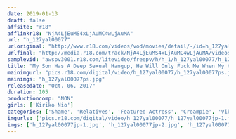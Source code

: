 ```yaml
---
date: 2019-01-13
draft: false
affsite: "r18"
afflinkr18: "NjA4LjEuMS4xLjAuMC4wLjAuMA"
url: "h_127yal00077"
urloriginal: "http://www.r18.com/videos/vod/movies/detail/-/id=h_127yal00077"
urlfinal: "http://media.r18.com/track/NjA4LjEuMS4xLjAuMC4wLjAuMA/videos/vod/movies/detail/-/id=h_127yal00077"
samplevid: "awspv3001.r18.com/litevideo/freepv/h/h_1/h_127yal00077/h_127yal00077_dmb_w.mp4"
title: "My Son Has A Deep Sexual Hangup, He Will Only Fuck Me When My Husband Is Nearby Kiriko Nio"
mainimgurl: "pics.r18.com/digital/video/h_127yal00077/h_127yal00077ps.jpg"
mainimgs: "h_127yal00077ps.jpg"
releasedate: "Oct. 06, 2017"
duration: 105
productioncomp: "NON"
girls: ['Kiriko Nio']
categories: ['Shame', 'Relatives', 'Featured Actress', 'Creampie', 'Vibrator', 'Deep Throat', 'Hi-Def']
imgurls: ['pics.r18.com/digital/video/h_127yal00077/h_127yal00077jp-1.jpg', 'pics.r18.com/digital/video/h_127yal00077/h_127yal00077jp-2.jpg', 'pics.r18.com/digital/video/h_127yal00077/h_127yal00077jp-3.jpg', 'pics.r18.com/digital/video/h_127yal00077/h_127yal00077jp-4.jpg', 'pics.r18.com/digital/video/h_127yal00077/h_127yal00077jp-5.jpg', 'pics.r18.com/digital/video/h_127yal00077/h_127yal00077jp-6.jpg', 'pics.r18.com/digital/video/h_127yal00077/h_127yal00077jp-7.jpg', 'pics.r18.com/digital/video/h_127yal00077/h_127yal00077jp-8.jpg', 'pics.r18.com/digital/video/h_127yal00077/h_127yal00077jp-9.jpg', 'pics.r18.com/digital/video/h_127yal00077/h_127yal00077jp-10.jpg', 'pics.r18.com/digital/video/h_127yal00077/h_127yal00077jp-11.jpg', 'pics.r18.com/digital/video/h_127yal00077/h_127yal00077jp-12.jpg', 'pics.r18.com/digital/video/h_127yal00077/h_127yal00077jp-13.jpg', 'pics.r18.com/digital/video/h_127yal00077/h_127yal00077jp-14.jpg', 'pics.r18.com/digital/video/h_127yal00077/h_127yal00077jp-15.jpg', 'pics.r18.com/digital/video/h_127yal00077/h_127yal00077jp-16.jpg', 'pics.r18.com/digital/video/h_127yal00077/h_127yal00077jp-17.jpg', 'pics.r18.com/digital/video/h_127yal00077/h_127yal00077jp-18.jpg', 'pics.r18.com/digital/video/h_127yal00077/h_127yal00077jp-19.jpg', 'pics.r18.com/digital/video/h_127yal00077/h_127yal00077jp-20.jpg']
imgs: ['h_127yal00077jp-1.jpg', 'h_127yal00077jp-2.jpg', 'h_127yal00077jp-3.jpg', 'h_127yal00077jp-4.jpg', 'h_127yal00077jp-5.jpg', 'h_127yal00077jp-6.jpg', 'h_127yal00077jp-7.jpg', 'h_127yal00077jp-8.jpg', 'h_127yal00077jp-9.jpg', 'h_127yal00077jp-10.jpg', 'h_127yal00077jp-11.jpg', 'h_127yal00077jp-12.jpg', 'h_127yal00077jp-13.jpg', 'h_127yal00077jp-14.jpg', 'h_127yal00077jp-15.jpg', 'h_127yal00077jp-16.jpg', 'h_127yal00077jp-17.jpg', 'h_127yal00077jp-18.jpg', 'h_127yal00077jp-19.jpg', 'h_127yal00077jp-20.jpg']
---
```


